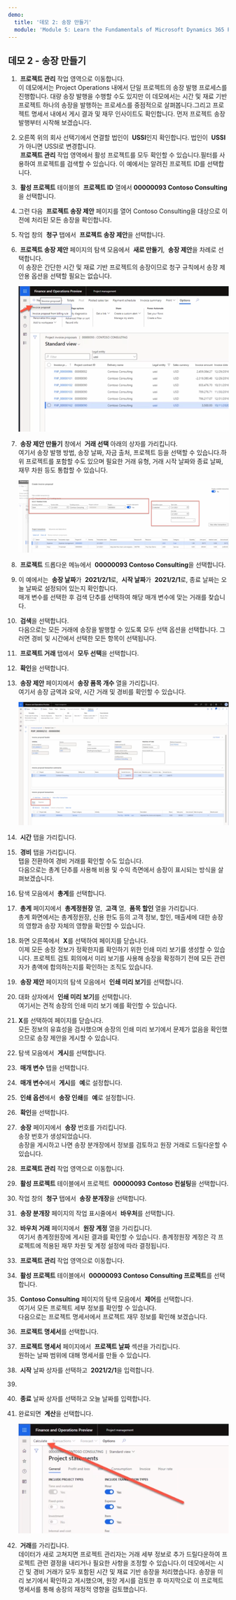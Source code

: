```yaml
---
demo:
  title: '데모 2: 송장 만들기'
  module: 'Module 5: Learn the Fundamentals of Microsoft Dynamics 365 Project Operations'
---
```


## <a name="demo-2---create-an-invoice"></a>데모 2 - 송장 만들기

1.  **프로젝트 관리** 작업 영역으로 이동합니다.  
    이 데모에서는 Project Operations 내에서 단일 프로젝트의 송장 발행 프로세스를 진행합니다. 대량 송장 발행을 수행할 수도 있지만 이 데모에서는 시간 및 재료 기반 프로젝트 하나의 송장을 발행하는 프로세스를 중점적으로 살펴봅니다.그리고 프로젝트 명세서 내에서 게시 결과 및 재무 인사이트도 확인합니다. 먼저 프로젝트 송장 발행부터 시작해 보겠습니다. 

1. 오른쪽 위의 회사 선택기에서 연결할 법인이  **USSI**인지 확인합니다. 법인이  **USSI**가 아니면 USSI로 변경합니다.  
     **프로젝트 관리** 작업 영역에서 활성 프로젝트를 모두 확인할 수 있습니다.필터를 사용하여 프로젝트를 검색할 수 있습니다. 이 예에서는 알려진 프로젝트 ID를 선택합니다. 

1.  **활성 프로젝트** 테이블의  **프로젝트 ID** 열에서 **00000093 Contoso Consulting**을 선택합니다.  

1. 그런 다음  **프로젝트 송장 제안** 페이지를 열어 Contoso Consulting을 대상으로 이전에 처리된 모든 송장을 확인합니다. 

1. 작업 창의  **청구** 탭에서  **프로젝트 송장 제안**을 선택합니다. 

1.  **프로젝트 송장 제안** 페이지의 탐색 모음에서  **새로 만들기**,  **송장 제안**을 차례로 선택합니다.  
    이 송장은 간단한 시간 및 재료 기반 프로젝트의 송장이므로 청구 규칙에서 송장 제안용 옵션을 선택할 필요는 없습니다. 

    ![새 송장 제안이 강조 표시된 프로젝트 송장 제안 페이지의 스크린샷](./media/projops_invoice_1_new_invoice_proposal.png)

1.  **송장 제안 만들기** 창에서  **거래 선택** 아래의 상자를 가리킵니다.  
    여기서 송장 발행 방법, 송장 날짜, 자금 출처, 프로젝트 등을 선택할 수 있습니다.하위 프로젝트를 포함할 수도 있으며 필요한 거래 유형, 거래 시작 날짜와 종료 날짜, 재무 차원 등도 통합할 수 있습니다. 

    ![거래 선택 섹션이 강조 표시된 송장 제안 만들기 창의 스크린샷](./media/projops_invoice_2_select_transactions.png)

1.  **프로젝트** 드롭다운 메뉴에서  **00000093 Contoso Consulting**을 선택합니다. 

1. 이 예에서는  **송장 날짜**가  **2021/2/1**로,  **시작 날짜**가  **2021/2/1**로, 종료 날짜는 오늘 날짜로 설정되어 있는지 확인합니다.  
    매개 변수를 선택한 후 검색 단추를 선택하여 해당 매개 변수에 맞는 거래를 찾습니다.

1.  **검색**을 선택합니다.  
    다음으로는 모든 거래에 송장을 발행할 수 있도록 모두 선택 옵션을 선택합니다. 그러면 경비 및 시간에서 선택한 모든 항목이 선택됩니다.

1.  **프로젝트 거래** 탭에서  **모두 선택**을 선택합니다.

1.  **확인**을 선택합니다. 

1.  **송장 제안** 페이지에서  **송장 품목 개수** 열을 가리킵니다.  
    여기서 송장 금액과 요약, 시간 거래 및 경비를 확인할 수 있습니다.

    ![송장 라인 금액 열이 강조 표시된 송장 제안 페이지의 스크린샷](./media/projops_invoice_3_invoice_line_amount_column.png)

1.  **시간** 탭을 가리킵니다. 

1.  **경비** 탭을 가리킵니다.  
    탭을 전환하여 경비 거래를 확인할 수도 있습니다.  
다음으로는 총계 단추를 사용해 비용 및 수익 측면에서 송장이 표시되는 방식을 살펴보겠습니다.

1. 탐색 모음에서  **총계**를 선택합니다.

1.  **총계** 페이지에서  **총계정원장** 열,  **고객** 열,  **품목 할인** 열을 가리킵니다.  
    총계 화면에서는 총계정원장, 신용 한도 등의 고객 정보, 할인, 매출세에 대한 송장의 영향과 송장 자체의 영향을 확인할 수 있습니다. 

1. 화면 오른쪽에서  **X**를 선택하여 페이지를 닫습니다.  
    이제 모든 송장 정보가 정확한지를 확인하기 위한 인쇄 미리 보기를 생성할 수 있습니다. 프로젝트 검토 회의에서 미리 보기를 사용해 송장을 확정하기 전에 모든 관련자가 총액에 합의하는지를 확인하는 조직도 있습니다. 

1.  **송장 제안** 페이지의 탐색 모음에서  **인쇄 미리 보기**를 선택합니다. 

1. 대화 상자에서  **인쇄 미리 보기**를 선택합니다.  
    여기서는 견적 송장의 인쇄 미리 보기 예를 확인할 수 있습니다. 

1. **X**를 선택하여 페이지를 닫습니다.  
    모든 정보의 유효성을 검사했으며 송장의 인쇄 미리 보기에서 문제가 없음을 확인했으므로 송장 제안을 게시할 수 있습니다.

1. 탐색 모음에서  **게시**를 선택합니다.

1.  **매개 변수** 탭을 선택합니다.

1.  **매개 변수**에서  **게시**를  **예**로 설정합니다.

1.  **인쇄 옵션**에서  **송장 인쇄**를  **예**로 설정합니다.

1.  **확인**을 선택합니다.

1.  **송장** 페이지에서  **송장** 번호를 가리킵니다.  
    송장 번호가 생성되었습니다.  
    송장을 게시하고 나면 송장 분개장에서 정보를 검토하고 원장 거래로 드릴다운할 수 있습니다.

1.  **프로젝트 관리** 작업 영역으로 이동합니다.

1.  **활성 프로젝트** 테이블에서 프로젝트  **00000093** **Contoso 컨설팅**을 선택합니다.

1. 작업 창의  **청구** 탭에서  **송장 분개장**을 선택합니다.

1.  **송장 분개장** 페이지의 작업 표시줄에서  **바우처**를 선택합니다.

1.  **바우처 거래** 페이지에서  **원장 계정** 열을 가리킵니다.  
    여기서 총계정원장에 게시된 결과를 확인할 수 있습니다. 총계정원장 계정은 각 프로젝트에 적용된 재무 차원 및 계정 설정에 따라 결정됩니다.

1.  **프로젝트 관리** 작업 영역으로 이동합니다. 

1.  **활성 프로젝트** 테이블에서  **00000093 Contoso Consulting 프로젝트**를 선택합니다.

1.  **Contoso Consulting** 페이지의 탐색 모음에서  **제어**를 선택합니다.  
    여기서 모든 프로젝트 세부 정보를 확인할 수 있습니다.  
    다음으로는 프로젝트 명세서에서 프로젝트 재무 정보를 확인해 보겠습니다.

1.  **프로젝트 명세서**를 선택합니다.

1.  **프로젝트 명세서** 페이지에서  **프로젝트 날짜** 섹션을 가리킵니다.  
원하는 날짜 범위에 대해 명세서를 만들 수 있습니다.

1.  **시작** 날짜 상자를 선택하고  **2021/2/1**을 입력합니다.
1. 
1.  **종료** 날짜 상자를 선택하고 오늘 날짜를 입력합니다.

1. 완료되면  **계산**을 선택합니다.

    ![계산 옵션이 강조 표시된 프로젝트 명세서 페이지의 스크린샷](./media/projops_invoice_4_calculate.png)

1.  **거래**를 가리킵니다.  
    데이터가 새로 고쳐지면 프로젝트 관리자는 거래 세부 정보로 추가 드릴다운하여 프로젝트 관련 결정을 내리거나 필요한 사항을 조정할 수 있습니다.이 데모에서는 시간 및 경비 거래가 모두 포함된 시간 및 재료 기반 송장을 처리했습니다. 송장을 미리 보기에서 확인하고 게시했으며, 원장 게시를 검토한 후 마지막으로 이 프로젝트 명세서를 통해 송장의 재정적 영향을 검토했습니다.
